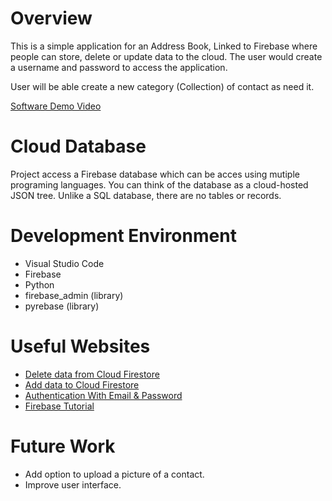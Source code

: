 # Overview

This is a simple application for an Address Book, Linked to Firebase where people can store, delete or update data to the cloud. The user would create a username and password to access the application. 

User will be able create a new category (Collection) of contact as need it. 



[Software Demo Video](https://youtu.be/xtJ55iEkTHg)

# Cloud Database

Project access a Firebase database which can be acces using mutiple programing languages. You can think of the database as a cloud-hosted JSON tree. Unlike a SQL database, there are no tables or records. 


# Development Environment

* Visual Studio Code
* Firebase
* Python 
* firebase_admin (library)
* pyrebase (library)

# Useful Websites


* [Delete data from Cloud Firestore](https://firebase.google.com/docs/firestore/manage-data/delete-data)
* [Add data to Cloud Firestore](https://firebase.google.com/docs/firestore/manage-data/add-data)
* [Authentication With Email & Password](https://www.youtube.com/watch?v=f_3YFEEovCc&t=577s&ab_channel=ParwizForogh)
* [Firebase Tutorial](https://www.youtube.com/watch?v=Hh4IAwcZBLM&list=PLs3IFJPw3G9LW-rGJ8EBMaCd8OxGm_qQe&ab_channel=CodeFirstwithHala)


# Future Work

* Add option to upload a picture of a contact.
* Improve user interface.